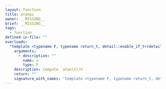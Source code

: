 ```yaml
---
layout: function
title: atanpi
owner: __MISSING__
brief: __MISSING__
tags:
  - function
defined-in-file: ""
overloads:
  "template <typename F, typename return_t, detail::enable_if_t<(detail::builtin::is_genfloat<F>::value), int> >\nreturn_t atanpi(F)":
    arguments:
      - description: ""
        name: x
        type: F
    description: Compute `atan(x)/π`
    return: ""
    signature_with_names: "template <typename F, typename return_t, detail::enable_if_t<(detail::builtin::is_genfloat<F>::value), int> >\nreturn_t atanpi(F x)"
---
```

